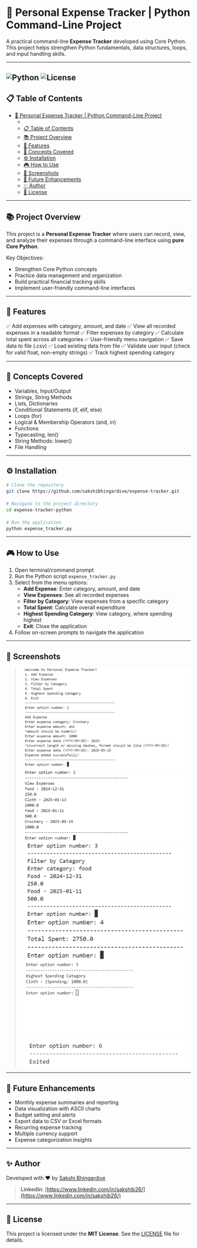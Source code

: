 # 🧮 Personal Expense Tracker | Python Command-Line Project

A practical command-line **Expense Tracker** developed using Core Python. This project helps strengthen Python fundamentals, data structures, loops, and input handling skills.

---
![Python](https://img.shields.io/badge/Python-3.10-blue)
![License](https://img.shields.io/badge/License-MIT-green)
---

## 📋 Table of Contents
- [🧮 Personal Expense Tracker | Python Command-Line Project](#-personal-expense-tracker--python-command-line-project)
  - [](#)
  - [📋 Table of Contents](#-table-of-contents)
  - [📚 Project Overview](#-project-overview)
  - [🚀 Features](#-features)
  - [🧠 Concepts Covered](#-concepts-covered)
  - [⚙️ Installation](#️-installation)
  - [🎮 How to Use](#-how-to-use)
  - [📸 Screenshots](#-screenshots)
  - [🚧 Future Enhancements](#-future-enhancements)
  - [✨ Author](#-author)
  - [📄 License](#-license)

---

## 📚 Project Overview

This project is a **Personal Expense Tracker** where users can record, view, and analyze their expenses through a command-line interface using **pure Core Python**.

Key Objectives:
- Strengthen Core Python concepts
- Practice data management and organization
- Build practical financial tracking skills
- Implement user-friendly command-line interfaces

---

## 🚀 Features

✅ Add expenses with category, amount, and date
✅ View all recorded expenses in a readable format
✅ Filter expenses by category
✅ Calculate total spent across all categories
✅ User-friendly menu navigation
✅ Save data to file (.csv)
✅ Load existing data from file
✅ Validate user input (check for valid float, non-empty strings)
✅ Track highest spending category

---

## 🧠 Concepts Covered

- Variables, Input/Output
- Strings, String Methods
- Lists, Dictionaries
- Conditional Statements (if, elif, else)
- Loops (for)
- Logical & Membership Operators (and, in)
- Functions
- Typecasting, len()
- String Methods: lower()
- File Handling

---

## ⚙️ Installation

```bash
# Clone the repository
git clone https://github.com/sakshibhingardive/expense-tracker.git

# Navigate to the project directory
cd expense-tracker-python

# Run the application
python expense_tracker.py
```

---

## 🎮 How to Use

1. Open terminal/command prompt
2. Run the Python script `expense_tracker.py`
3. Select from the menu options:
   - **Add Expense**: Enter category, amount, and date
   - **View Expenses**: See all recorded expenses
   - **Filter by Category**: View expenses from a specific category
   - **Total Spent**: Calculate overall expenditure
   - **Highest Spending Category**: View category, where spending highest
   - **Exit**: Close the application
4. Follow on-screen prompts to navigate the application

---

## 📸 Screenshots

> ![Screenshot 1](screenshots/1.png)
> ![Screenshot 2](screenshots/2.png)
> ![Screenshot 3](screenshots/3.png)
> ![Screenshot 4](screenshots/4.png)
> ![Screenshot 5](screenshots/5.png)
> ![Screenshot 6](screenshots/6.png)

---

## 🚧 Future Enhancements

- Monthly expense summaries and reporting
- Data visualization with ASCII charts
- Budget setting and alerts
- Export data to CSV or Excel formats
- Recurring expense tracking
- Multiple currency support
- Expense categorization insights

---

## ✨ Author

Developed with ❤️ by [Sakshi Bhingardive](https://github.com/SakshiB-29)
> **LinkedIn**: [https://www.linkedin.com/in/sakshib26/](https://www.linkedin.com/in/sakshib26/)

---

## 📄 License

This project is licensed under the **MIT License**. See the [LICENSE](LICENSE) file for details.
